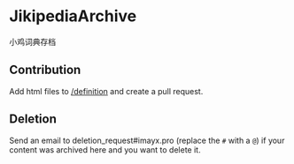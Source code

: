 # JikipediaArchive
小鸡词典存档
## Contribution
Add html files to [/definition](https://github.com/Ayx03/JikipediaArchive/tree/main/definition) and create a pull request.
## Deletion
Send an email to deletion_request#imayx.pro (replace the `#` with a `@`) if your content was archived here and you want to delete it.
